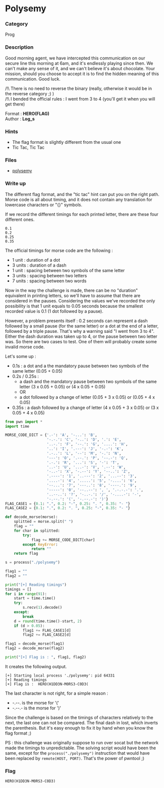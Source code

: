 # Polysemy

### Category

Prog

### Description

Good morning agent, we have intercepted this communication on our secure line this
morning at 6am, and it's endlessly playing since then. We can't make any sense of it, and we
can't believe it's about chocolate. Your mission, should you choose to accept it is
to find the hidden meaning of this communication. Good luck.

/!\ There is no need to reverse the binary (really, otherwise it would be in the reverse category ;) )<br>
/!\ I bended the official rules : I went from 3 to 4 (you'll get it when you will get there)


Format : **HERO(FLAG)**<br>
Author : **Log_s**

### Hints
 - The flag format is slightly different from the usual one
 - Tic Tac, Tic Tac

### Files
 - [polysemy](polysemy)

### Write up

The different flag format, and the "tic tac" hint can put you on the right path. Morse code is all about
timing, and it does not contain any translation for lowercase characters or "{}" symbols.

If we record the different timings for each printed letter, there are these four different ones.
```
0.1
0.2
0.25
0.35
```

The official timings for morse code are the following : 
 - 1 unit : duration of a dot
 - 3 units : duration of a dash
 - 1 unit : spacing between two symbols of the same letter
 - 3 units : spacing between two letters
 - 7 units : spacing between two words

Now in the way the challenge is made, there can be no "duration" equivalent in printing letters,
so we'll have to assume that there are considered in the pauses. Considering the values we've recorded
the only possibility is that 1 unit equals to 0.05 seconds because the smallest recorded value is 0.1
(1 dot followed by a pause).

However, a problem presents itself : 0.2 seconds can represent a dash followed by a small pause (for the same letter)
or a dot at the end of a letter, followed by a triple pause. That's why a warning said "I went from
3 to 4". Either the dash duration was taken up to 4, or the pause between two letter was. So there are
two cases to test. One of them will probably create some invalid morse code.

Let's some up :
 - 0.1s : a dot and a the mandatory pause between two symbols of the same letter (0.05 + 0.05)
 - 0.2s / 0.25s : 
   - a dash and the mandatory pause between two symbols of the same letter (3 x 0.05 + 0.05) or (4 x 0.05 + 0.05)
    - OR
    - a dot followed by a change of letter (0.05 + 3 x 0.05) or (0.05 + 4 x 0.05)
 - 0.35s : a dash followed by a change of letter (4 x 0.05 + 3 x 0.05) or (3 x 0.05 + 4 x 0.05)

```python
from pwn import *
import time

MORSE_CODE_DICT = {'.-': 'A', '-...': 'B',
                   '-.-.': 'C', '-..': 'D', '.': 'E',
                   '..-.': 'F', '--.': 'G', '....': 'H',
                   '..': 'I', '.---': 'J', '-.-': 'K',
                   '.-..': 'L', '--': 'M', '-.': 'N',
                   '---': 'O', '.--.': 'P', '--.-': 'Q',
                   '.-.': 'R', '...': 'S', '-': 'T',
                   '..-': 'U', '...-': 'V', '.--': 'W',
                   '-..-': 'X', '-.--': 'Y', '--..': 'Z',
                   '.----': '1', '..---': '2', '...--': '3',
                   '....-': '4', '.....': '5', '-....': '6',
                   '--...': '7', '---..': '8', '----.': '9',
                   '-----': '0', '--..--': ', ', '.-.-.-': '.',
                   '..--..': '?', '-..-.': '/', '-....-': '-',
                   '-.--.': '(', '-.--.-': ')'}
FLAG_CASE1 = {0.1: ".", 0.2: "-", 0.25: ". ", 0.35: "- "}
FLAG_CASE2 = {0.1: ".", 0.2: ". ", 0.25: "-", 0.35: "- "}

def decode_morse(morse):
    splitted = morse.split(" ")
    flag = ""
    for char in splitted:
        try:
            flag += MORSE_CODE_DICT[char]
        except KeyError:
            return ""
    return flag

s = process("./polysemy")

flag1 = ""
flag2 = ""

print("[+] Reading timings")
timings = []
for i in range(91):
    start = time.time()
    try:
        s.recv(1).decode()
    except:
        break
    d = round(time.time()-start, 2)
    if (d > 0.05):  
        flag1 += FLAG_CASE1[d]
        flag2 += FLAG_CASE2[d]

flag1 = decode_morse(flag1)
flag2 = decode_morse(flag2)

print("[+] Flag is : ", flag1, flag2)
```
It creates the following output.
```
[+] Starting local process './polysemy': pid 64331
[+] Reading timings
[+] Flag is :  HERO(H1DD3N-M0RS3-C0D3(
```
The last character is not right, for a simple reason : 
 - -.--. is the morse for '('
 - -.--.- is the morse for ')'

Since the challenge is based on the timings of characters relatively to the next, the last one can not be compared.
The final dash in lost, which inverts the parenthesis. But it's easy enough to fix it by hand when
you know the flag format ;)


PS : this challenge was originally suppose to run over socat
but the network made the timings to unpredictable. The solving
script would have been the same, except for the `process("./polysemy")` instruction that would have been replaced by
`remote(HOST, PORT)`. That's the power of pwntool ;)

### Flag

```HERO(H1DD3N-M0RS3-C0D3)```
